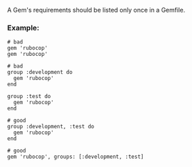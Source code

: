 A Gem's requirements should be listed only once in a Gemfile.
### Example:
    # bad
    gem 'rubocop'
    gem 'rubocop'

    # bad
    group :development do
      gem 'rubocop'
    end

    group :test do
      gem 'rubocop'
    end

    # good
    group :development, :test do
      gem 'rubocop'
    end

    # good
    gem 'rubocop', groups: [:development, :test]